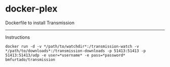 # docker-plex
Dockerfile to install Transmission

---
Instructions

```docker run -d -v */path/to/watchdir*:/transmission-watch -v */path/to/downloads*:/transmission-downloads -p 51413:51413 -p 51413:51413/udp -e user=*username* -e pass=*password* bmfurtado/transmission```
